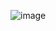 ![image](https://github.com/zakwanzamri17/Embedded-System-Design/assets/129892253/6dc8b8c6-3902-4f68-a6dd-88ae5198b9ed)

